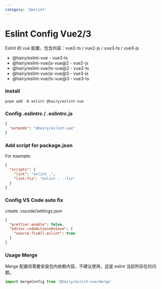 ```yaml
---
category: '@eslint'
---
```


# Eslint Config Vue2/3

Eslint 的 vue 配置，包含内容：vue2-ts / vue2-js / vue3-ts / vue3-js

- @hairy/eslint-vue           - vue3-ts
- @hairy/eslint-vue/js-vue@2  - vue2-js
- @hairy/eslint-vue/ts-vue@2  - vue2-ts
- @hairy/eslint-vue/js-vue@3  - vue3-js
- @hairy/eslint-vue/ts-vue@3  - vue3-ts

### Install

```
pnpm add -D eslint @hairy/eslint-vue
```

### Config .eslintrc / .eslintrc.js

```json
{
  "extends": "@hairy/eslint-vue"
}
```

### Add script for package.json

For example:
```json
{
  "scripts": {
    "lint": "eslint .",
    "lint:fix": "eslint . --fix"
  }
}
```

### Config VS Code auto fix

create .vscode/settings.json

```json
{
  "prettier.enable": false,
  "editor.codeActionsOnSave": {
    "source.fixAll.eslint": true
  }
}
```

### Usage Merge

Merge 配置将需要安装包内依赖内容，不建议使用，这是 eslint 当前所存在的问题。

```js
import mergeConfig from '@hairy/eslint-vue/merge'
```